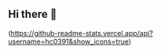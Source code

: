 ## Hi there 👋

<!--
**hc0391/hc0391** is a ✨ _special_ ✨ repository because its `README.md` (this file) appears on your GitHub profile.

Here are some ideas to get you started:

- 🔭 I’m currently working on ...2077
- 🌱 I’m currently learning ...2077
- 👯 I’m looking to collaborate on ...2077
- 🤔 I’m looking for help with ...2077
- 💬 Ask me about ...2077
- 📫 How to reach me: ...2077
- 😄 Pronouns: ...2077
- ⚡ Fun fact: ...2077 ?
-->

(https://github-readme-stats.vercel.app/api?username=hc0391&show_icons=true)
 
